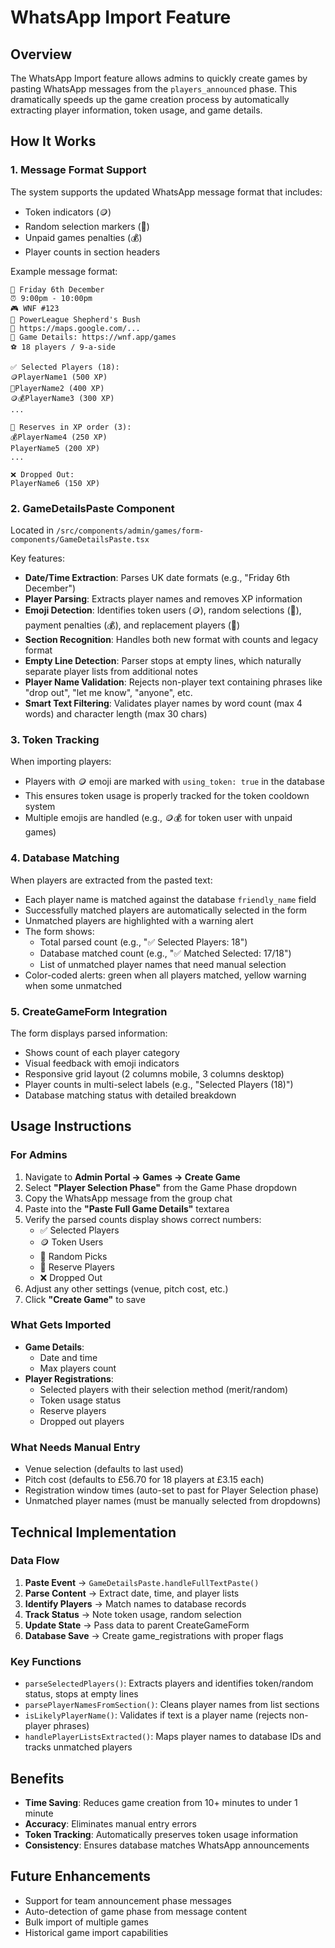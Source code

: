 # WhatsApp Import Feature

## Overview
The WhatsApp Import feature allows admins to quickly create games by pasting WhatsApp messages from the `players_announced` phase. This dramatically speeds up the game creation process by automatically extracting player information, token usage, and game details.

## How It Works

### 1. Message Format Support
The system supports the updated WhatsApp message format that includes:
- Token indicators (🪙)
- Random selection markers (🎲)
- Unpaid games penalties (💰)
- Player counts in section headers

Example message format:
```
📅 Friday 6th December
⏰ 9:00pm - 10:00pm
🎮 WNF #123
📍 PowerLeague Shepherd's Bush
📍 https://maps.google.com/...
🔗 Game Details: https://wnf.app/games
⚽ 18 players / 9-a-side

✅ Selected Players (18):
🪙PlayerName1 (500 XP)
🎲PlayerName2 (400 XP)
🪙💰PlayerName3 (300 XP)
...

🔄 Reserves in XP order (3):
💰PlayerName4 (250 XP)
PlayerName5 (200 XP)
...

❌ Dropped Out:
PlayerName6 (150 XP)
```

### 2. GameDetailsPaste Component
Located in `/src/components/admin/games/form-components/GameDetailsPaste.tsx`

Key features:
- **Date/Time Extraction**: Parses UK date formats (e.g., "Friday 6th December")
- **Player Parsing**: Extracts player names and removes XP information
- **Emoji Detection**: Identifies token users (🪙), random selections (🎲), payment penalties (💰), and replacement players (🔄)
- **Section Recognition**: Handles both new format with counts and legacy format
- **Empty Line Detection**: Parser stops at empty lines, which naturally separate player lists from additional notes
- **Player Name Validation**: Rejects non-player text containing phrases like "drop out", "let me know", "anyone", etc.
- **Smart Text Filtering**: Validates player names by word count (max 4 words) and character length (max 30 chars)

### 3. Token Tracking
When importing players:
- Players with 🪙 emoji are marked with `using_token: true` in the database
- This ensures token usage is properly tracked for the token cooldown system
- Multiple emojis are handled (e.g., 🪙💰 for token user with unpaid games)

### 4. Database Matching
When players are extracted from the pasted text:
- Each player name is matched against the database `friendly_name` field
- Successfully matched players are automatically selected in the form
- Unmatched players are highlighted with a warning alert
- The form shows:
  - Total parsed count (e.g., "✅ Selected Players: 18")
  - Database matched count (e.g., "✅ Matched Selected: 17/18")
  - List of unmatched player names that need manual selection
- Color-coded alerts: green when all players matched, yellow warning when some unmatched

### 5. CreateGameForm Integration
The form displays parsed information:
- Shows count of each player category
- Visual feedback with emoji indicators
- Responsive grid layout (2 columns mobile, 3 columns desktop)
- Player counts in multi-select labels (e.g., "Selected Players (18)")
- Database matching status with detailed breakdown

## Usage Instructions

### For Admins
1. Navigate to **Admin Portal → Games → Create Game**
2. Select **"Player Selection Phase"** from the Game Phase dropdown
3. Copy the WhatsApp message from the group chat
4. Paste into the **"Paste Full Game Details"** textarea
5. Verify the parsed counts display shows correct numbers:
   - ✅ Selected Players
   - 🪙 Token Users
   - 🎲 Random Picks
   - 🔄 Reserve Players
   - ❌ Dropped Out
6. Adjust any other settings (venue, pitch cost, etc.)
7. Click **"Create Game"** to save

### What Gets Imported
- **Game Details**:
  - Date and time
  - Max players count
- **Player Registrations**:
  - Selected players with their selection method (merit/random)
  - Token usage status
  - Reserve players
  - Dropped out players

### What Needs Manual Entry
- Venue selection (defaults to last used)
- Pitch cost (defaults to £56.70 for 18 players at £3.15 each)
- Registration window times (auto-set to past for Player Selection phase)
- Unmatched player names (must be manually selected from dropdowns)

## Technical Implementation

### Data Flow
1. **Paste Event** → `GameDetailsPaste.handleFullTextPaste()`
2. **Parse Content** → Extract date, time, and player lists
3. **Identify Players** → Match names to database records
4. **Track Status** → Note token usage, random selection
5. **Update State** → Pass data to parent CreateGameForm
6. **Database Save** → Create game_registrations with proper flags

### Key Functions
- `parseSelectedPlayers()`: Extracts players and identifies token/random status, stops at empty lines
- `parsePlayerNamesFromSection()`: Cleans player names from list sections
- `isLikelyPlayerName()`: Validates if text is a player name (rejects non-player phrases)
- `handlePlayerListsExtracted()`: Maps player names to database IDs and tracks unmatched players

## Benefits
- **Time Saving**: Reduces game creation from 10+ minutes to under 1 minute
- **Accuracy**: Eliminates manual entry errors
- **Token Tracking**: Automatically preserves token usage information
- **Consistency**: Ensures database matches WhatsApp announcements

## Future Enhancements
- Support for team announcement phase messages
- Auto-detection of game phase from message content
- Bulk import of multiple games
- Historical game import capabilities